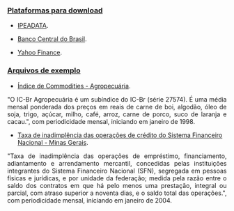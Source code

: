 ### [Plataformas para download](#)


- [IPEADATA](http://www.ipeadata.gov.br/Default.aspx). 

- [Banco Central do Brasil](https://www3.bcb.gov.br/sgspub/localizarseries/localizarSeries.do?method=prepararTelaLocalizarSeries). 

- [Yahoo Finance](https://finance.yahoo.com/). 


### [Arquivos de exemplo](#)

- [Índice de Commodities - Agropecuária](https://www3.bcb.gov.br/sgspub/consultarvalores/consultarValoresSeries.do?method=downLoad).
<p align="justify">
"O IC-Br Agropecuária é um subíndice do IC-Br (série 27574). É uma média mensal ponderada dos preços em reais de carne de boi, algodão, óleo de soja, trigo, açúcar, milho, café, arroz, carne de porco, suco de laranja e cacau.", com periodicidade mensal, iniciando em janeiro de 1998.
</p>

- [Taxa de inadimplência das operações de crédito do Sistema Financeiro Nacional - Minas Gerais](https://www3.bcb.gov.br/sgspub/consultarvalores/consultarValoresSeries.do?method=downLoad).
<p align="justify">
"Taxa de inadimplência das operações de empréstimo, financiamento, adiantamento e arrendamento mercantil, concedidas pelas instituições integrantes do Sistema Financeiro Nacional (SFN), segregada em pessoas físicas e jurídicas, e por unidade da federação; medida pela razão entre o saldo dos contratos em que há pelo menos uma prestação, integral ou parcial, com atraso superior a noventa dias, e o saldo total das operações.", com periodicidade mensal, iniciando em janeiro de 2004.
</p>

